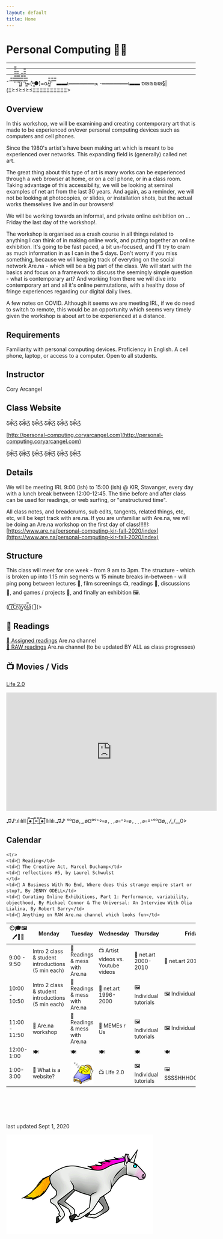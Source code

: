 ```yaml
---
layout: default
title: Home
---
```

# Personal Computing 💅🏽
---
---
---

¯¯̿̿¯̿̿'̿̿̿̿̿̿̿'̿̿'̿̿̿̿̿'̿̿̿)͇̿̿)̿̿̿̿ '̿̿̿̿̿̿\̵͇̿̿\=(•̪̀●́)=o/̵͇̿̿/'̿̿ ̿ ̿̿
▬▬ι═══════ﺤ    -═══════ι▬▬ ס₪₪₪₪§|(Ξ≥≤≥≤≥≤ΞΞΞΞΞΞΞΞΞΞ>


## Overview

In this workshop, we will be examining and creating contemporary art that is made to be experienced on/over personal computing devices such as computers and cell phones.

Since the 1980's artist's have been making art which is meant to be experienced over networks. This expanding field is (generally) called net art.

The great thing about this type of art is many works can be experienced through a web browser at home, or on a cell phone, or in a class room. Taking advantage of this accessibility, we will be looking at seminal examples of net art from the last 30 years. And again, as a reminder, we will not be looking at photocopies, or slides, or installation shots, but the actual works themselves live and in our browsers!

We will be working towards an informal, and private online exhibition on ... Friday the last day of the workshop!. 

The workshop is organised as a crash course in all things related to anything I can think of in making online work, and putting together an online exhibition. It's going to be fast paced, a bit un-focused, and I'll try to cram as much information in as I can in the 5 days. Don't worry if you miss something, because we will keeping track of everyting on the social network Are.na - which will be a big part of the class. We will start with the basics and focus on a framework to discuss the seemingly simple question - what is contemporary art? And working from there we will dive into contemporary art and all it's online permutations, with a healthy dose of fringe experiences regarding our digital daily lives.

A few notes on COVID. Although it seems we are meeting IRL, if we do need to switch to remote, this would be an opportunity which seems very timely given the workshop is about art to be experienced at a distance. 

## Requirements

Familiarity with personal computing devices. Proficiency in English. A cell phone, laptop, or access to a computer. Open to all students.

## Instructor

Cory Arcangel  

## Class Website 

Ƹ̵̡Ӝ̵̨̄Ʒ
Ƹ̵̡Ӝ̵̨̄Ʒ
Ƹ̵̡Ӝ̵̨̄Ʒ
Ƹ̵̡Ӝ̵̨̄Ʒ
Ƹ̵̡Ӝ̵̨̄Ʒ
Ƹ̵̡Ӝ̵̨̄Ʒ

[http://personal-computing.coryarcangel.com](http://personal-computing.coryarcangel.com)

Ƹ̵̡Ӝ̵̨̄Ʒ
Ƹ̵̡Ӝ̵̨̄Ʒ
Ƹ̵̡Ӝ̵̨̄Ʒ
Ƹ̵̡Ӝ̵̨̄Ʒ
Ƹ̵̡Ӝ̵̨̄Ʒ
Ƹ̵̡Ӝ̵̨̄Ʒ

## Details

We will be meeting IRL 9:00 (ish) to 15:00 (ish) @ KIR, Stavanger, every day with a lunch break between 12:00-12:45. The time before and after class can be used for readings, or web surfing, or "unstructured time". 

All class notes, and breadcrums, sub edits, tangents, related things, etc, etc, will be kept track with are.na. If you are unfamiliar with Are.na, we will be doing an Are.na workshop on the first day of class!!!!!!:  
[https://www.are.na/personal-computing-kir-fall-2020/index](https://www.are.na/personal-computing-kir-fall-2020/index)  

## Structure

This class will meet for one week - from 9 am to 3pm. The structure - which is broken up into 1.15 min segments w 15 minute breaks in-between - will ping pong between lectures 🤦‍, film screenings 📺, readings 📒, discussions 👑, and games / projects 👾, and finally an exhibition 🖼. 

((̲̅ ̲̅(̲̅C̲̅r̲̅a̲̅y̲̅o̲̅l̲̲̅̅a̲̅( ̲̅((>

## 📒 Readings

[📒 Assigned readings](https://www.are.na/personal-computing-kir-fall-2020/readingz) Are.na channel  
[🤦‍ RAW readings](https://www.are.na/personal-computing-kir-fall-2020/raw-4syrcj9rt_k) Are.na channel (to be updated BY ALL as class 
progresses)

## 📺 Movies / Vids

[Life 2.0](https://www.amazon.com/Life-2-0-Jason-Spingarn-Koff/dp/B00A2KIT1U)

<iframe width="560" height="315" src="https://www.youtube.com/embed/0tZhOF2kgDw" frameborder="0" allow="accelerometer; autoplay; encrypted-media; gyroscope; picture-in-picture" allowfullscreen></iframe>

♫♪.ılılıll|̲̅̅●̲̅̅|̲̅̅=̲̅̅|̲̅̅●̲̅̅|llılılı.♫♪
°º¤ø,¸¸,ø¤º°`°º¤ø,¸,ø¤°º¤ø,¸¸,ø¤º°`°º¤ø,¸
_/\__/\__0>

## Calendar

<table>
<thead>
  <tr>
    <th>😶🎓🖼🖊🎨🎸</th>
    <th>Monday</th>
    <th>Tuesday</th>
    <th>Wednesday</th>
    <th>Thursday</th>
    <th>Friday</th>
  </tr>
</thead>

<tbody>
  
    <tr>
    <td>📒 Reading</td>
    <td>📒 The Creative Act, Marcel Duchamp</td>
    <td>📒 reflections #5, by Laurel Schwulst 
    </td>
    <td>📒 A Business With No End, Where does this strange empire start or stop?, By JENNY ODELL</td>
    <td>📒 Curating Online Exhibitions, Part 1: Performance, variability, objecthood, By Michael Connor & The Universal: An Interview With Olia Lialina, By Robert Barry</td>
    <td>📒 Anything on RAW Are.na channel which looks fun</td>
  </tr>
  
  <tr>
    <td>9:00 - 9:50</td>
   <td>Intro 2 class & student introductions (5 min each)</td>
    <td>📒 Readings & mess with Are.na </td>
    <td>📺 Artist videos vs. Youtube videos </td>
    <td>🤦 net.art 2000-2010 </td>
    <td>🤦 net.art 2010-2020 </td>
  </tr>
  
  <tr>
    <td>10:00 - 10:50</td>
   <td>Intro 2 class & student introductions (5 min each)</td>
    <td>📒 Readings & mess with Are.na </td>
    <td>🤦 net.art 1996-2000</td>
    <td>🖼 Individual tutorials</td>
    <td>🖼 Individual tutorials</td>

  </tr>
 
   <tr>
    <td>11:00 - 11:50</td>
 	<td>🤦 Are.na workshop</td>
    <td>📒 Readings & mess with Are.na </td>
    <td>👾 MEMEs r Us </td>
    <td>🖼 Individual tutorials</td>
    <td>🖼 Individual tutorials</td>
  </tr>
 
  
  <tr>
    <td>12:00-1:00</td>
    <td> 🍽</td>
    <td> 🍽</td>
    <td> 🍽</td>
    <td> 🍽</td>
    <td> 🍽</td>
  </tr>
  
  <tr>
    <td>1:00-3:00</td>
	<td>👾 What is a website? </td>
	<td> <img src="imgs/external-content.duckduckgo.gif"> </td>
	<td>📺  Life 2.0 </td>
	<td>🖼 Individual tutorials</td>
	<td>🖼 SSSSHHHOOOOWWW</td>
  </tr>

</tbody>
</table>

<br>
<br>
<br>
<br>

last updated Sept 1, 2020 

<div class="bottom-pony">
<img src="imgs/unicorn.gif">
</div>


